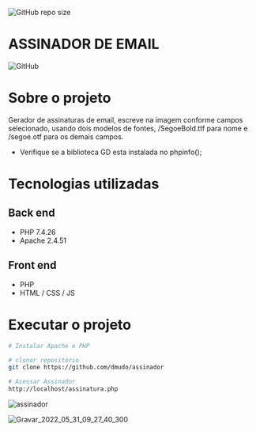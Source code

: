 ![GitHub repo size](https://img.shields.io/github/repo-size/dmudo/assinador)
# ASSINADOR DE EMAIL
![GitHub](https://img.shields.io/github/license/dmudo/assinador)

# Sobre o projeto
Gerador de assinaturas de email, escreve na imagem conforme campos selecionado, usando dois modelos de fontes, /SegoeBold.ttf para nome e /segoe.otf para os demais campos.
 - Verifique se a biblioteca GD esta instalada no phpinfo(); 

# Tecnologias utilizadas
## Back end
 - PHP 7.4.26
 - Apache 2.4.51

## Front end
 - PHP
 - HTML / CSS / JS
 
# Executar o projeto
```bash
# Instalar Apache e PHP 

# clonar repositório
git clone https://github.com/dmudo/assinador

# Acessar Assinador
http://localhost/assinatura.php
```
![assinador](https://user-images.githubusercontent.com/12467009/171280740-5dd1c4cc-1143-4647-9bbf-01f2d6aefaaf.jpg)

![Gravar_2022_05_31_09_27_40_300](https://user-images.githubusercontent.com/12467009/171279639-544bfd43-e3da-40bd-85aa-d6276b75115c.gif)
